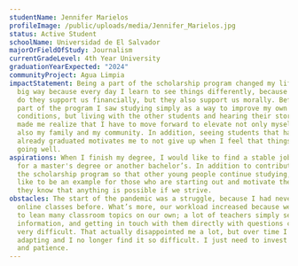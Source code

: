 ```yaml
---
studentName: Jennifer Marielos
profileImage: /public/uploads/media/Jennifer_Marielos.jpg
status: Active Student
schoolName: Universidad de El Salvador
majorOrFieldOfStudy: Journalism
currentGradeLevel: 4th Year University
graduationYearExpected: "2024"
communityProject: Agua Limpia
impactStatement: Being a part of the scholarship program changed my life in a
  big way because every day I learn to see things differently, because not only
  do they support us financially, but they also support us morally. Before being
  part of the program I saw studying simply as a way to improve my own
  conditions, but living with the other students and hearing their stories has
  made me realize that I have to move forward to elevate not only myself, but
  also my family and my community. In addition, seeing students that have
  already graduated motivates me to not give up when I feel that things are not
  going well.
aspirations: When I finish my degree, I would like to find a stable job and pay
  for a master's degree or another bachelor’s. In addition to contributing to
  the scholarship program so that other young people continue studying, I would
  like to be an example for those who are starting out and motivate them so that
  they know that anything is possible if we strive.
obstacles: The start of the pandemic was a struggle, because I had never taken
  online classes before. What’s more, our workload increased because we now have
  to lean many classroom topics on our own; a lot of teachers simply send us
  information, and getting in touch with them directly with questions can be
  very difficult. That actually disappointed me a lot, but over time I am
  adapting and I no longer find it so difficult. I just need to invest more time
  and patience.
---
```

